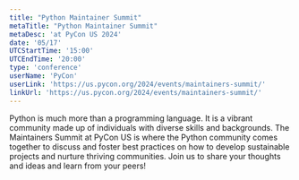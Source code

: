 ```yaml
---
title: "Python Maintainer Summit"
metaTitle: "Python Maintainer Summit"
metaDesc: 'at PyCon US 2024'
date: '05/17'
UTCStartTime: '15:00'
UTCEndTime: '20:00'
type: 'conference'
userName: 'PyCon'
userLink: 'https://us.pycon.org/2024/events/maintainers-summit/'
linkUrl: 'https://us.pycon.org/2024/events/maintainers-summit/'
---
```


Python is much more than a programming language. It is a vibrant community made up of individuals with diverse skills and backgrounds. The Maintainers Summit at PyCon US is where the Python community comes together to discuss and foster best practices on how to develop sustainable projects and nurture thriving communities. Join us to share your thoughts and ideas and learn from your peers!

